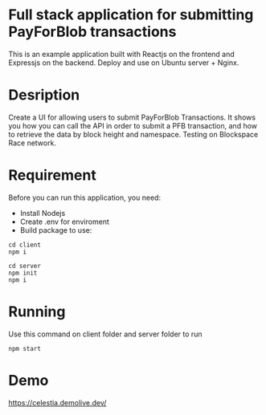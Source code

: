 # Full stack application for submitting PayForBlob transactions
This is an example application built with Reactjs on the frontend and Expressjs on the backend. Deploy and use on Ubuntu server + Nginx.
# Desription
Create a UI for allowing users to submit PayForBlob Transactions. It shows you how you can call the API in order to submit a PFB transaction, and how to retrieve the data by block height and namespace. Testing on Blockspace Race network.
# Requirement
Before you can run this application, you need:
 - Install Nodejs
 - Create .env for enviroment
 - Build package to use:
  ```
  cd client
  npm i
  ```
  ```
  cd server
  npm init
  npm i
  ```
# Running
 Use this command on client folder and server folder to run
```
npm start
```
# Demo
 https://celestia.demolive.dev/

